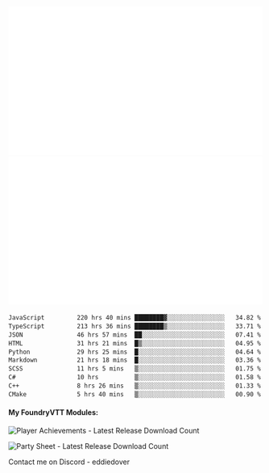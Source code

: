 
![](https://raw.githubusercontent.com/eddiedover/ghstats/master/generated/overview.svg)
![](https://raw.githubusercontent.com/eddiedover/ghstats/master/generated/languages.svg)

<!--START_SECTION:waka-->

```txt
JavaScript         220 hrs 40 mins ████████▓░░░░░░░░░░░░░░░░   34.82 %
TypeScript         213 hrs 36 mins ████████▒░░░░░░░░░░░░░░░░   33.71 %
JSON               46 hrs 57 mins  ██░░░░░░░░░░░░░░░░░░░░░░░   07.41 %
HTML               31 hrs 21 mins  █▒░░░░░░░░░░░░░░░░░░░░░░░   04.95 %
Python             29 hrs 25 mins  █░░░░░░░░░░░░░░░░░░░░░░░░   04.64 %
Markdown           21 hrs 18 mins  █░░░░░░░░░░░░░░░░░░░░░░░░   03.36 %
SCSS               11 hrs 5 mins   ▒░░░░░░░░░░░░░░░░░░░░░░░░   01.75 %
C#                 10 hrs          ▒░░░░░░░░░░░░░░░░░░░░░░░░   01.58 %
C++                8 hrs 26 mins   ▒░░░░░░░░░░░░░░░░░░░░░░░░   01.33 %
CMake              5 hrs 40 mins   ▒░░░░░░░░░░░░░░░░░░░░░░░░   00.90 %
```

<!--END_SECTION:waka-->

#### My FoundryVTT Modules:

  ![Player Achievements - Latest Release Download Count](https://img.shields.io/badge/dynamic/json?label=Player%20Achievements%20-%20Downloads@latest&query=assets%5B1%5D.download_count&url=https%3A%2F%2Fapi.github.com%2Frepos%2FEddieDover%2Ffvtt-player-achievements%2Freleases%2Flatest)

  ![Party Sheet - Latest Release Download Count](https://img.shields.io/badge/dynamic/json?label=Party%20Sheet%20-%20Downloads@latest&query=assets%5B1%5D.download_count&url=https%3A%2F%2Fapi.github.com%2Frepos%2FEddieDover%2Ffvtt-party-sheet%2Freleases%2Flatest)

<a rel="me" href="https://techhub.social/@EddieDover"></a>

Contact me on Discord - eddiedover
